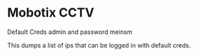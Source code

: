 # Mobotix CCTV

Default Creds admin and password meinsm 

This dumps a list of ips that can be logged in with default creds.
